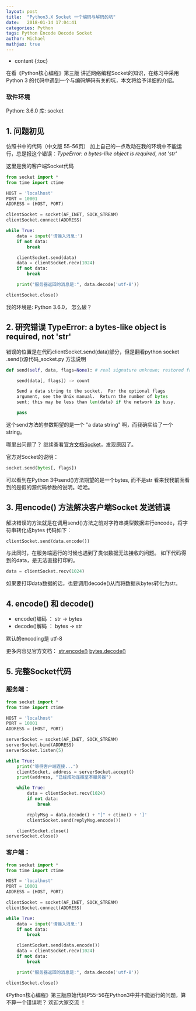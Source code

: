 ```yaml
---
layout: post
title:  "Python3.X Socket 一个编码与解码的坑"
date:   2018-01-14 17:04:41
categories: Python
tags: Python Encode Decode Socket
author: Michael
mathjax: true
---
```


* content
{:toc}

在看《Python核心编程》第三版 讲述网络编程Socket的知识，在练习中采用Python 3 的代码中遇到一个与编码解码有关的坑，本文将给予详细的介绍。




### 软件环境
Python: 3.6.0
库: socket

## 1. 问题初见
仿照书中的代码（中文版 55-56页） 加上自己的一点改动在我的环境中不能运行，总是报这个错误：*TypeError: a bytes-like object is required, not 'str'*

这里是我的客户端Socket代码
```python
from socket import *
from time import ctime

HOST = 'localhost'
PORT = 10001
ADDRESS = (HOST, PORT)

clientSocket = socket(AF_INET, SOCK_STREAM)
clientSocket.connect(ADDRESS)

while True:
    data = input('请输入消息:')
    if not data:
        break

    clientSocket.send(data)
    data = clientSocket.recv(1024)
    if not data:
        break

    print("服务器返回的消息是:", data.decode('utf-8'))

clientSocket.close()
```

我的环境是: Python 3.6.0， 怎么破？

## 2. 研究错误 TypeError: a bytes-like object is required, not 'str'
错误的位置是在代码clientSocket.send(data)部分，但是翻看python socket .send()源代码_socket.py 方法说明
```python
def send(self, data, flags=None): # real signature unknown; restored from __doc__

    send(data[, flags]) -> count

    Send a data string to the socket.  For the optional flags
    argument, see the Unix manual.  Return the number of bytes
    sent; this may be less than len(data) if the network is busy.

    pass
```
这个send方法的参数期望的是一个 "a data string" 啊，而我确实给了一个string。

哪里出问题了？ 继续查看[官方文档Socket](https://docs.python.org/3/library/socket.html)，发现原因了。

官方对Socket的说明：
```python
socket.send(bytes[, flags])
```
可以看到在Python 3中send()方法期望的是一个bytes, 而不是str
看来我我前面看到的是假的源代码参数的说明。哈哈。

## 3. 用encode() 方法解决客户端Socket 发送错误
解决错误的方法就是在调用send()方法之前对字符串类型数据进行encode，将字符串转化成bytes
代码如下：
```python
clientSocket.send(data.encode())
```
与此同时，在服务端运行的时候也遇到了类似数据无法接收的问题。
如下代码得到的data，是无法直接打印的。
```python
data = clientSocket.recv(1024)
```
如果要打印data数据的话，也要调用decode()从而将数据从bytes转化为str。

## 4. encode() 和 decode()
* encode()编码 ： str -> bytes
* decode()解码 ： bytes -> str

默认的encoding是 utf-8

更多内容见官方文档：
[str.encode()](https://docs.python.org/3/library/stdtypes.html?highlight=decode#str.encode)
[bytes.decode()](https://docs.python.org/3/library/stdtypes.html?highlight=decode#bytes.decode)

## 5. 完整Socket代码
### 服务端：
```python
from socket import *
from time import ctime

HOST = 'localhost'
PORT = 10001
ADDRESS = (HOST, PORT)

serverSocket = socket(AF_INET, SOCK_STREAM)
serverSocket.bind(ADDRESS)
serverSocket.listen(5)

while True:
    print("等待客户端连接...")
    clientSocket, address = serverSocket.accept()
    print(address, "已经成功连接至本服务器")

    while True:
        data = clientSocket.recv(1024)
        if not data:
            break

        replyMsg = data.decode() + "[" + ctime() + ']'
        clientSocket.send(replyMsg.encode())

    clientSocket.close()
serverSocket.close()
```
### 客户端：
```python
from socket import *
from time import ctime

HOST = 'localhost'
PORT = 10001
ADDRESS = (HOST, PORT)

clientSocket = socket(AF_INET, SOCK_STREAM)
clientSocket.connect(ADDRESS)

while True:
    data = input('请输入消息:')
    if not data:
        break

    clientSocket.send(data.encode())
    data = clientSocket.recv(1024)
    if not data:
        break

    print("服务器返回的消息是:", data.decode('utf-8'))

clientSocket.close()
```
《Python核心编程》第三版原始代码P55-56在Python3中并不能运行的问题，算不算一个错误呢？ 欢迎大家交流 ！